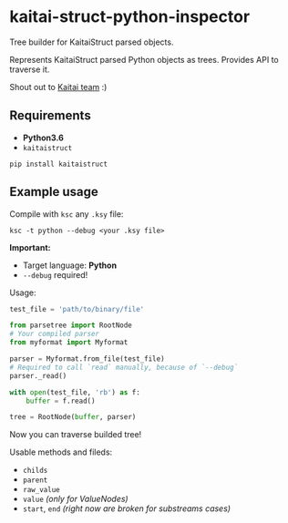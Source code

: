 # kaitai-struct-python-inspector
Tree builder for KaitaiStruct parsed objects.

Represents KaitaiStruct parsed Python objects as trees. Provides API to traverse it.

Shout out to [Kaitai team](https://github.com/kaitai-io) :)

## Requirements
* **Python3.6**
* `kaitaistruct`
```
pip install kaitaistruct
```

## Example usage
Compile with `ksc` any `.ksy` file:
```
ksc -t python --debug <your .ksy file>
```

**Important:**
* Target language: **Python**
* `--debug` required!

Usage:
```python
test_file = 'path/to/binary/file'

from parsetree import RootNode
# Your compiled parser
from myformat import Myformat

parser = Myformat.from_file(test_file)
# Required to call `read` manually, because of `--debug`
parser._read()

with open(test_file, 'rb') as f:
    buffer = f.read()

tree = RootNode(buffer, parser)
```

Now you can traverse builded tree!

Usable methods and fileds:

* `childs`
* `parent`
* `raw_value`
* `value` *(only for ValueNodes)*
* `start`, `end` *(right now are broken for substreams cases)*
